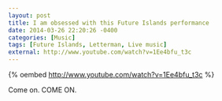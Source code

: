 ```yaml
---
layout: post
title: I am obsessed with this Future Islands performance
date: 2014-03-26 22:20:26 -0400
categories: [Music]
tags: [Future Islands, Letterman, Live music]
external: http://www.youtube.com/watch?v=1Ee4bfu_t3c
---
```


{% oembed http://www.youtube.com/watch?v=1Ee4bfu_t3c %}

Come on. COME ON.
